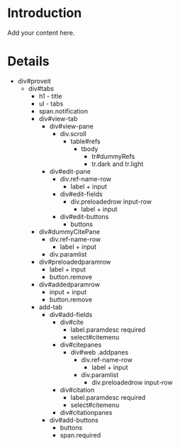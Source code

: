# Introduction #

Add your content here.


# Details #

  * div#proveit
    * div#tabs
      * h1 - title
      * ul - tabs
      * span.notification
      * div#view-tab
        * div#view-pane
          * div.scroll
            * table#refs
              * tbody
                * tr#dummyRefs
                * tr.dark and tr.light
        * div#edit-pane
          * div.ref-name-row
            * label + input
          * div#edit-fields
            * div.preloadedrow input-row
              * label + input
          * div#edit-buttons
            * buttons
      * div#dummyCitePane
        * div.ref-name-row
          * label + input
        * div.paramlist
      * div#preloadedparamrow
        * label + input
        * button.remove
      * div#addedparamrow
        * input + input
        * button.remove
      * add-tab
        * div#add-fields
          * div#cite
            * label.paramdesc required
            * select#citemenu
          * div#citepanes
            * div#web .addpanes
              * div.ref-name-row
                * label + input
              * div.paramlist
                * div.preloadedrow input-row
          * div#citation
            * label.paramdesc required
            * select#citemenu
          * div#citationpanes
        * div#add-buttons
          * buttons
          * span.required